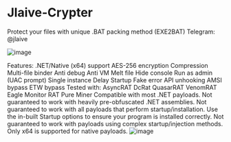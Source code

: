 # Jlaive-Crypter
Protect your files with unique .BAT packing method (EXE2BAT)
Telegram: @jlaive

![image](https://user-images.githubusercontent.com/119069565/204122155-f2a25b4f-17f1-4aa9-a29e-61a15d460ac7.png)

Features:
.NET/Native (x64) support
AES-256 encryption
Compression
Multi-file binder
Anti debug
Anti VM
Melt file
Hide console
Run as admin (UAC prompt)
Single instance
Delay
Startup
Fake error
API unhooking
AMSI bypass
ETW bypass
Tested with:
AsyncRAT
DcRat
QuasarRAT
VenomRAT
Eagle Monitor RAT
Pure Miner
Compatible with most .NET payloads.
Not guaranteed to work with heavily pre-obfuscated .NET assemblies.
Not guaranteed to work with all payloads that perform startup/installation. Use the in-built Startup options to ensure your program is installed correctly.
Not guaranteed to work with payloads using complex startup/injection methods.
Only x64 is supported for native payloads.
![image](https://user-images.githubusercontent.com/119069565/204122166-726f5f92-bfd7-475a-86ae-de49b5dba7cc.png)

